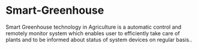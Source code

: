 # Smart-Greenhouse
Smart Greenhouse technology in Agriculture is a automatic control and remotely monitor system which enables user to efficiently take care of plants and to be informed about status of system devices on regular basis..
